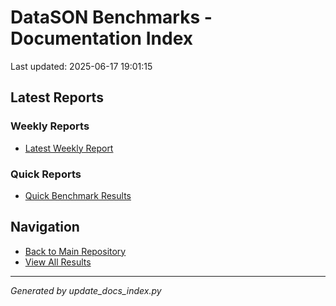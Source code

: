 # DataSON Benchmarks - Documentation Index

Last updated: 2025-06-17 19:01:15

## Latest Reports

### Weekly Reports
- [Latest Weekly Report](weekly-reports/latest.html)

### Quick Reports  
- [Quick Benchmark Results](results/)

## Navigation
- [Back to Main Repository](../)
- [View All Results](results/)

---
*Generated by update_docs_index.py*
